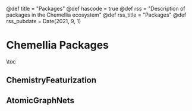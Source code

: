 @def title = "Packages"
@def hascode = true
@def rss = "Description of packages in the Chemellia ecosystem"
@def rss_title = "Packages"
@def rss_pubdate = Date(2021, 9, 1)

# Chemellia Packages

\toc

## ChemistryFeaturization

## AtomicGraphNets